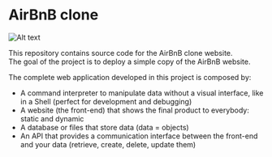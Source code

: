 # AirBnB clone

![Alt text](https://s3.amazonaws.com/alx-intranet.hbtn.io/uploads/medias/2018/6/65f4a1dd9c51265f49d0.png?X-Amz-Algorithm=AWS4-HMAC-SHA256&X-Amz-Credential=AKIARDDGGGOUSBVO6H7D%2F20230509%2Fus-east-1%2Fs3%2Faws4_request&X-Amz-Date=20230509T155904Z&X-Amz-Expires=86400&X-Amz-SignedHeaders=host&X-Amz-Signature=58ea43a3e405c7c6ca259caa979a9d8e87ba187c21f3062d446690c70efdd570 "AirBnB Logo")

This repository contains source code for the AirBnB clone website.  
The goal of the project is to deploy a simple copy of the AirBnB website.

The complete web application developed in this project is composed by:

* A command interpreter to manipulate data without a visual interface, like in a Shell (perfect for development and debugging)
* A website (the front-end) that shows the final product to everybody: static and dynamic
* A database or files that store data (data = objects)
* An API that provides a communication interface between the front-end and your data (retrieve, create, delete, update them)
